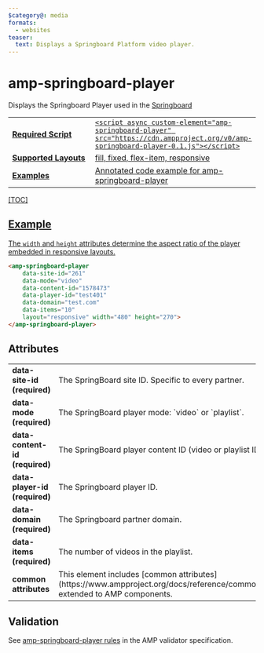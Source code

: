 ```yaml
---
$category@: media
formats:
  - websites
teaser:
  text: Displays a Springboard Platform video player.
---
```

<!---
Copyright 2016 The AMP HTML Authors. All Rights Reserved.

Licensed under the Apache License, Version 2.0 (the "License");
you may not use this file except in compliance with the License.
You may obtain a copy of the License at

      http://www.apache.org/licenses/LICENSE-2.0

Unless required by applicable law or agreed to in writing, software
distributed under the License is distributed on an "AS-IS" BASIS,
WITHOUT WARRANTIES OR CONDITIONS OF ANY KIND, either express or implied.
See the License for the specific language governing permissions and
limitations under the License.
-->

# amp-springboard-player

Displays the Springboard Player used in the <a href="http://publishers.springboardplatform.com">Springboard

<table>
  <tr>
    <td width="40%"><strong>Required Script</strong></td>
    <td><code>&lt;script async custom-element="amp-springboard-player" src="https://cdn.ampproject.org/v0/amp-springboard-player-0.1.js">&lt;/script></code></td>
  </tr>
  <tr>
    <td class="col-fourty"><strong><a href="https://www.ampproject.org/docs/guides/responsive/control_layout.html">Supported Layouts</a></strong></td>
    <td>fill, fixed, flex-item, responsive</td>
  </tr>
  <tr>
    <td width="40%"><strong>Examples</strong></td>
    <td><a href="https://ampbyexample.com/components/amp-springboard-player/">Annotated code example for amp-springboard-player</a></td>
  </tr>
  </tr>
</table>

[TOC]

## Example

The `width` and `height` attributes determine the aspect ratio of the player embedded in responsive layouts.

```html
<amp-springboard-player
	data-site-id="261"
	data-mode="video"
	data-content-id="1578473"
	data-player-id="test401"
	data-domain="test.com"
	data-items="10"
	layout="responsive" width="480" height="270">
</amp-springboard-player>
```

## Attributes
<table>
  <tr>
    <td width="40%"><strong>data-site-id (required)</strong></td>
    <td>The SpringBoard site ID. Specific to every partner.</td>
  </tr>
  <tr>
    <td width="40%"><strong>data-mode (required)</strong></td>
    <td>The SpringBoard player mode: `video` or `playlist`.</td>
  </tr>
  <tr>
    <td width="40%"><strong>data-content-id (required)</strong></td>
    <td>The SpringBoard player content ID (video or playlist ID).</td>
  </tr>
  <tr>
    <td width="40%"><strong>data-player-id (required)</strong></td>
    <td>The Springboard player ID.</td>
  </tr>
  <tr>
    <td width="40%"><strong>data-domain (required)</strong></td>
    <td>The Springboard partner domain.</td>
  </tr>
  <tr>
    <td width="40%"><strong>data-items (required)</strong></td>
    <td>The number of videos in the playlist.</td>
  </tr>
  <tr>
    <td width="40%"><strong>common attributes</strong></td>
    <td>This element includes [common attributes](https://www.ampproject.org/docs/reference/common_attributes) extended to AMP components.</td>
  </tr>
</table>

## Validation

See [amp-springboard-player rules](https://github.com/ampproject/amphtml/blob/master/extensions/amp-springboard-player/validator-amp-springboard-player.protoascii) in the AMP validator specification.
